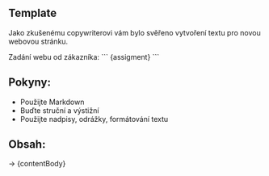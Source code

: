 <!--
TODO: [🚲]
    >
    > ## Model Requirements
    >
    > -   Use completion
    >
-->

## Template

Jako zkušenému copywriterovi vám bylo svěřeno vytvoření textu pro novou webovou stránku.

Zadání webu od zákazníka:
\`\`\`
{assigment}
\`\`\`

## Pokyny:

-   Použijte Markdown
-   Buďte struční a výstižní
-   Použijte nadpisy, odrážky, formátování textu

## Obsah:

-> {contentBody}
